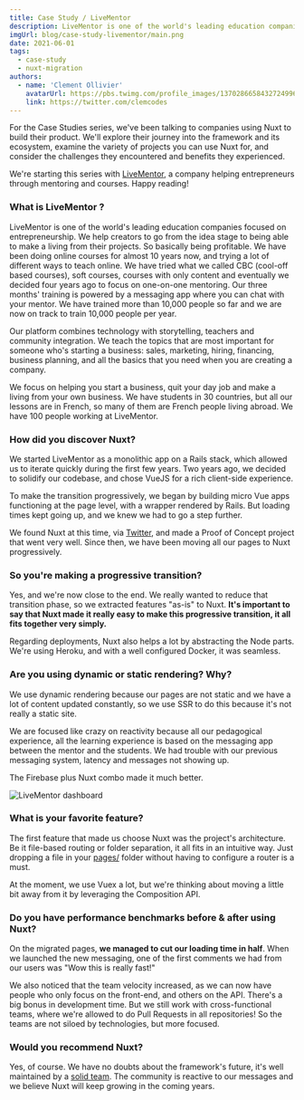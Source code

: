 ```yaml
---
title: Case Study / LiveMentor
description: LiveMentor is one of the world's leading education companies focused on entrepreneurship. They decided to migrate their existing front-end to Nuxt. We met with Romain and Alexandre to talk about their journey.
imgUrl: blog/case-study-livementor/main.png
date: 2021-06-01
tags:
  - case-study
  - nuxt-migration
authors:
  - name: 'Clement Ollivier'
    avatarUrl: https://pbs.twimg.com/profile_images/1370286658432724996/ZMSDzzIi_400x400.jpg
    link: https://twitter.com/clemcodes
---
```


For the Case Studies series, we've been talking to companies using Nuxt to build their product. We'll explore their journey into the framework and its ecosystem, examine the variety of projects you can use Nuxt for, and consider the challenges they encountered and benefits they experienced.

We're starting this series with [LiveMentor](https://www.livementor.com/), a company helping entrepreneurs through mentoring and courses. Happy reading!

### What is LiveMentor ?

LiveMentor is one of the world's leading education companies focused on entrepreneurship. We help creators to go from the idea stage to being able to make a living from their projects. So basically being profitable. We have been doing online courses for almost 10 years now, and trying a lot of different ways to teach online. We have tried what we called CBC (cool-off based courses), soft courses, courses with only content and eventually we decided four years ago to focus on one-on-one mentoring. Our three months' training is powered by a messaging app where you can chat with your mentor. We have trained more than 10,000 people so far and we are now on track to train 10,000 people per year.

Our platform combines technology with storytelling, teachers and community integration. We teach the topics that are most important for someone who's starting a business: sales, marketing, hiring, financing, business planning, and all the basics that you need when you are creating a company.

We focus on helping you start a business, quit your day job and make a living from your own business. We have students in 30 countries, but all our lessons are in French, so many of them are French people living abroad. We have 100 people working at LiveMentor.

### How did you discover Nuxt?

We started LiveMentor as a monolithic app on a Rails stack, which allowed us to iterate quickly during the first few years. Two years ago, we decided to solidify our codebase, and chose VueJS for a rich client-side experience.

To make the transition progressively, we began by building micro Vue apps functioning at the page level, with a wrapper rendered by Rails. But loading times kept going up, and we knew we had to go a step further.

We found Nuxt at this time, via [Twitter](https://twitter.com/nuxt_js), and made a Proof of Concept project that went very well. Since then, we have been moving all our pages to Nuxt progressively.

### So you're making a progressive transition?

Yes, and we're now close to the end. We really wanted to reduce that transition phase, so we extracted features "as-is" to Nuxt. **It's important to say that Nuxt made it really easy to make this progressive transition, it all fits together very simply.**

Regarding deployments, Nuxt also helps a lot by abstracting the Node parts. We're using Heroku, and with a well configured Docker, it was seamless.

### Are you using dynamic or static rendering? Why?

We use dynamic rendering because our pages are not static and we have a lot of content updated constantly, so we use SSR to do this because it's not really a static site.

We are focused like crazy on reactivity because all our pedagogical experience, all the learning experience is based on the messaging app between the mentor and the students. We had trouble with our previous messaging system, latency and messages not showing up.

The Firebase plus Nuxt combo made it much better.

![LiveMentor dashboard](case-study-livementor/mockup-m1-3.png)

### What is your favorite feature?

The first feature that made us choose Nuxt was the project's architecture. Be it file-based routing or folder separation, it all fits in an intuitive way. Just dropping a file in your [pages/](/docs/2.x/directory-structure/pages) folder without having to configure a router is a must.

At the moment, we use Vuex a lot, but we're thinking about moving a little bit away from it by leveraging the Composition API.

### Do you have performance benchmarks before & after using Nuxt?

On the migrated pages, **we managed to cut our loading time in half**. When we launched the new messaging, one of the first comments we had from our users was "Wow this is really fast!"

We also noticed that the team velocity increased, as we can now have people who only focus on the front-end, and others on the API. There's a big bonus in development time. But we still work with cross-functional teams, where we're allowed to do Pull Requests in all repositories! So the teams are not siloed by technologies, but more focused.

### Would you recommend Nuxt?

Yes, of course. We have no doubts about the framework's future, it's well maintained by a [solid team](/team). The community is reactive to our messages and we believe Nuxt will keep growing in the coming years.
